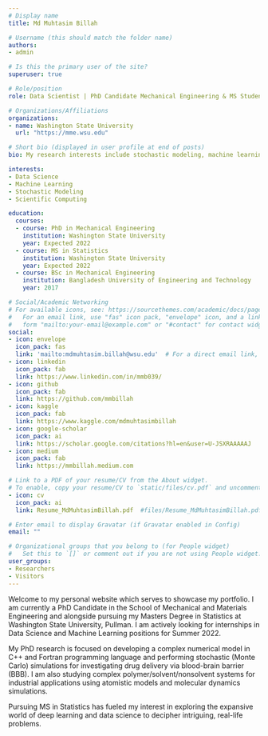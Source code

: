 ```yaml
---
# Display name
title: Md Muhtasim Billah

# Username (this should match the folder name)
authors:
- admin

# Is this the primary user of the site?
superuser: true

# Role/position
role: Data Scientist | PhD Candidate Mechanical Engineering & MS Student Statistics

# Organizations/Affiliations
organizations:
- name: Washington State University
  url: "https://mme.wsu.edu"

# Short bio (displayed in user profile at end of posts)
bio: My research interests include stochastic modeling, machine learning and data science.

interests:
- Data Science
- Machine Learning
- Stochastic Modeling
- Scientific Computing

education:
  courses:
  - course: PhD in Mechanical Engineering
    institution: Washington State University
    year: Expected 2022
  - course: MS in Statistics
    institution: Washington State University 
    year: Expected 2022
  - course: BSc in Mechanical Engineering
    institution: Bangladesh University of Engineering and Technology
    year: 2017

# Social/Academic Networking
# For available icons, see: https://sourcethemes.com/academic/docs/page-builder/#icons
#   For an email link, use "fas" icon pack, "envelope" icon, and a link in the
#   form "mailto:your-email@example.com" or "#contact" for contact widget.
social:
- icon: envelope
  icon_pack: fas
  link: 'mailto:mdmuhtasim.billah@wsu.edu'  # For a direct email link, use "mailto:test@example.org".
- icon: linkedin
  icon_pack: fab
  link: https://www.linkedin.com/in/mmb039/
- icon: github
  icon_pack: fab
  link: https://github.com/mmbillah 
- icon: kaggle
  icon_pack: fab
  link: https://www.kaggle.com/mdmuhtasimbillah  
- icon: google-scholar
  icon_pack: ai
  link: https://scholar.google.com/citations?hl=en&user=U-JSXRAAAAAJ
- icon: medium
  icon_pack: fab
  link: https://mmbillah.medium.com

# Link to a PDF of your resume/CV from the About widget.
# To enable, copy your resume/CV to `static/files/cv.pdf` and uncomment the lines below.
- icon: cv
  icon_pack: ai
  link: Resume_MdMuhtasimBillah.pdf  #files/Resume_MdMuhtasimBillah.pdf

# Enter email to display Gravatar (if Gravatar enabled in Config)
email: ""

# Organizational groups that you belong to (for People widget)
#   Set this to `[]` or comment out if you are not using People widget.
user_groups:
- Researchers
- Visitors
---
```


Welcome to my personal website which serves to showcase my portfolio. I am currently a PhD Candidate in the School of Mechanical and Materials Engineering and alongside pursuing my Masters Degree in Statistics at Washington State University, Pullman. I am actively looking for internships in Data Science and Machine Learning positions for Summer 2022.

My PhD research is focused on developing a complex numerical model in C++ and Fortran programming language and performing stochastic (Monte Carlo) simulations for investigating drug delivery via blood-brain barrier (BBB). I am also studying complex polymer/solvent/nonsolvent systems for industrial applications using atomistic models and molecular dynamics simulations. 

Pursuing MS in Statistics has fueled my interest in exploring the expansive world of deep learning and data science to decipher intriguing, real-life problems. 
